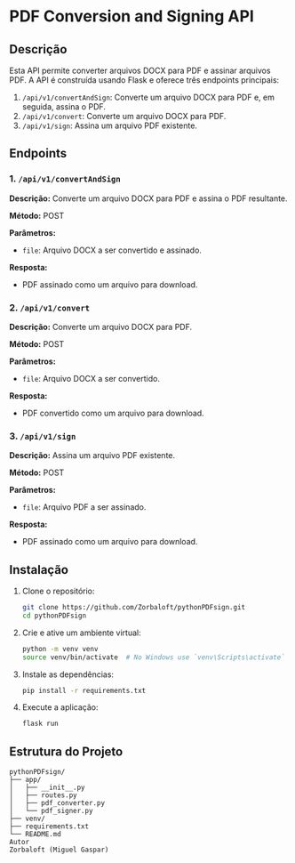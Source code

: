 # PDF Conversion and Signing API

## Descrição

Esta API permite converter arquivos DOCX para PDF e assinar arquivos PDF. A API é construída usando Flask e oferece três endpoints principais:

1. `/api/v1/convertAndSign`: Converte um arquivo DOCX para PDF e, em seguida, assina o PDF.
2. `/api/v1/convert`: Converte um arquivo DOCX para PDF.
3. `/api/v1/sign`: Assina um arquivo PDF existente.

## Endpoints

### 1. `/api/v1/convertAndSign`

**Descrição:** Converte um arquivo DOCX para PDF e assina o PDF resultante.

**Método:** POST

**Parâmetros:**

- `file`: Arquivo DOCX a ser convertido e assinado.

**Resposta:**

- PDF assinado como um arquivo para download.

### 2. `/api/v1/convert`

**Descrição:** Converte um arquivo DOCX para PDF.

**Método:** POST

**Parâmetros:**

- `file`: Arquivo DOCX a ser convertido.

**Resposta:**

- PDF convertido como um arquivo para download.

### 3. `/api/v1/sign`

**Descrição:** Assina um arquivo PDF existente.

**Método:** POST

**Parâmetros:**

- `file`: Arquivo PDF a ser assinado.

**Resposta:**

- PDF assinado como um arquivo para download.

## Instalação

1. Clone o repositório:
    ```sh
    git clone https://github.com/Zorbaloft/pythonPDFsign.git
    cd pythonPDFsign
    ```

2. Crie e ative um ambiente virtual:
    ```sh
    python -m venv venv
    source venv/bin/activate  # No Windows use `venv\Scripts\activate`
    ```

3. Instale as dependências:
    ```sh
    pip install -r requirements.txt
    ```

4. Execute a aplicação:
    ```sh
    flask run
    ```

## Estrutura do Projeto

```plaintext
pythonPDFsign/
├── app/
│   ├── __init__.py
│   ├── routes.py
│   ├── pdf_converter.py
│   └── pdf_signer.py
├── venv/
├── requirements.txt
└── README.md
Autor
Zorbaloft (Miguel Gaspar)